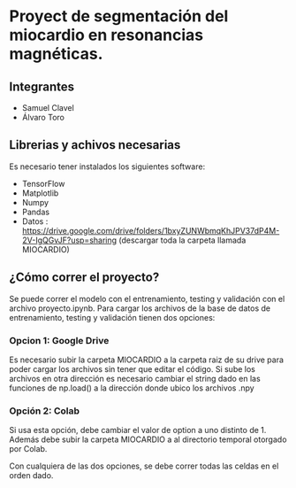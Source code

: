 # Proyect de segmentación del miocardio en resonancias magnéticas.

## Integrantes
- Samuel Clavel
- Álvaro Toro

## Librerias y achivos necesarias
Es necesario tener instalados los siguientes software:
- TensorFlow
- Matplotlib
- Numpy
- Pandas
- Datos : https://drive.google.com/drive/folders/1bxyZUNWbmqKhJPV37dP4M-2V-IgQGvJF?usp=sharing (descargar toda la carpeta llamada MIOCARDIO)

## ¿Cómo correr el proyecto?
Se puede correr el modelo con el entrenamiento, testing y validación con el archivo proyecto.ipynb. Para cargar los archivos de la base de datos de entrenamiento, testing y validación tienen dos opciones:

### Opcion 1: Google Drive
Es necesario subir la carpeta MIOCARDIO a la carpeta raiz de su drive para poder cargar los archivos sin tener que editar el código. Si sube los archivos en otra dirección es necesario cambiar el string dado en las funciones de np.load() a la dirección donde ubico los archivos .npy

### Opción 2: Colab
Si usa esta opción, debe cambiar el valor de option a uno distinto de 1. Además debe subir la carpeta MIOCARDIO a al directorio temporal otorgado por Colab.

Con cualquiera de las dos opciones, se debe correr todas las celdas en el orden dado.
